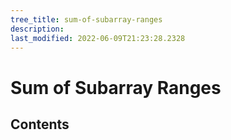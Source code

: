 ```yaml
---
tree_title: sum-of-subarray-ranges
description: 
last_modified: 2022-06-09T21:23:28.2328
---
```


# Sum of Subarray Ranges

## Contents
